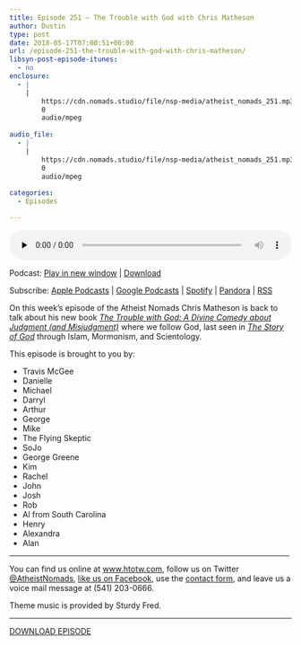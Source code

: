 ```yaml
---
title: Episode 251 – The Trouble with God with Chris Matheson
author: Dustin
type: post
date: 2018-05-17T07:00:51+00:00
url: /episode-251-the-trouble-with-god-with-chris-matheson/
libsyn-post-episode-itunes:
  - no
enclosure:
  - |
    |
        https://cdn.nomads.studio/file/nsp-media/atheist_nomads_251.mp3
        0
        audio/mpeg
        
audio_file:
  - |
    |
        https://cdn.nomads.studio/file/nsp-media/atheist_nomads_251.mp3
        0
        audio/mpeg
        
categories:
  - Episodes

---
```

<div itemscope itemtype="http://schema.org/AudioObject">
  <meta itemprop="name" content="Episode 251 &#8211; The Trouble with God with Chris Matheson" />
  
  <meta itemprop="uploadDate" content="2018-05-17T01:00:51-06:00" />
  
  <meta itemprop="encodingFormat" content="audio/mpeg" />
  
  <meta itemprop="description" content="
On this week's episode of the Atheist Nomads Chris Matheson is back to talk about his new book The Trouble with God: A Divine Comedy about Judgment (and Misjudgment) where we follow God, last seen in The Story of God through Islam, Mormonism, and Sc..." />
  
  <meta itemprop="contentUrl" content="https://dts.podtrac.com/redirect.mp3/cdn.nomads.studio/file/nsp-media/atheist_nomads_251.mp3" />
  </p> 
  
  <div class="powerpress_player" id="powerpress_player_8514">
    <audio class="wp-audio-shortcode" id="audio-1734-258" preload="none" style="width: 100%;" controls="controls"><source type="audio/mpeg" src="https://dts.podtrac.com/redirect.mp3/cdn.nomads.studio/file/nsp-media/atheist_nomads_251.mp3?_=258" /><a href="https://dts.podtrac.com/redirect.mp3/cdn.nomads.studio/file/nsp-media/atheist_nomads_251.mp3">https://dts.podtrac.com/redirect.mp3/cdn.nomads.studio/file/nsp-media/atheist_nomads_251.mp3</a></audio>
  </div>
</div>

<p class="powerpress_links powerpress_links_mp3">
  Podcast: <a href="https://dts.podtrac.com/redirect.mp3/cdn.nomads.studio/file/nsp-media/atheist_nomads_251.mp3" class="powerpress_link_pinw" target="_blank" title="Play in new window" onclick="return powerpress_pinw('https://htotw.com/?powerpress_pinw=1734-podcast');" rel="nofollow">Play in new window</a> | <a href="https://dts.podtrac.com/redirect.mp3/cdn.nomads.studio/file/nsp-media/atheist_nomads_251.mp3" class="powerpress_link_d" title="Download" rel="nofollow" download="atheist_nomads_251.mp3">Download</a>
</p>

<p class="powerpress_links powerpress_subscribe_links">
  Subscribe: <a href="https://podcasts.apple.com/us/podcast/humanists-take-on-the-world/id530050098?mt=2&ls=1" class="powerpress_link_subscribe powerpress_link_subscribe_itunes" target="_blank" title="Subscribe on Apple Podcasts" rel="nofollow">Apple Podcasts</a> | <a href="https://www.google.com/podcasts?feed=aHR0cDovL2F0aGVpc3Rub21hZHMubGlic3luLmNvbS9yc3M%3D" class="powerpress_link_subscribe powerpress_link_subscribe_googleplay" target="_blank" title="Subscribe on Google Podcasts" rel="nofollow">Google Podcasts</a> | <a href="https://open.spotify.com/show/3LzK2xZGike6Tc1GEMtMbr?si=LieN9SNuTpq96smuaUsH8A" class="powerpress_link_subscribe powerpress_link_subscribe_spotify" target="_blank" title="Subscribe on Spotify" rel="nofollow">Spotify</a> | <a href="https://www.pandora.com/podcast/atheist-nomads/PC:10122?corr=62071012&part=ug" class="powerpress_link_subscribe powerpress_link_subscribe_pandora" target="_blank" title="Subscribe on Pandora" rel="nofollow">Pandora</a> | <a href="https://htotw.com/feed/podcast/" class="powerpress_link_subscribe powerpress_link_subscribe_rss" target="_blank" title="Subscribe via RSS" rel="nofollow">RSS</a>
</p>

  
On this week&#8217;s episode of the Atheist Nomads Chris Matheson is back to talk about his new book <a href="https://amzn.to/2L6zdyR" target="_blank" rel="noopener"><i>The Trouble with God: A Divine Comedy about Judgment (and Misjudgment)</i></a> where we follow God, last seen in <a href="https://amzn.to/2wL3G2r" target="_blank" rel="noopener"><i>The Story of God</i></a> through Islam, Mormonism, and Scientology.

This episode is brought to you by:

* Travis McGee  
* Danielle  
* Michael  
* Darryl  
* Arthur  
* George  
* Mike  
* The Flying Skeptic  
* SoJo  
* George Greene  
* Kim  
* Rachel  
* John  
* Josh  
* Rob  
* Al from South Carolina  
* Henry  
* Alexandra  
* Alan

<hr width="500" />

You can find us online at <a href="https://www.htotw.com/" target="_blank" rel="noopener">www.htotw.com</a>, follow us on Twitter <a href="https://htotw.com/twitter" target="_blank" rel="noopener">@AtheistNomads</a>, <a href="https://htotw.com/facebook" target="_blank" rel="noopener">like us on Facebook</a>, use the [contact form](https://htotw.com/contact), and leave us a voice mail message at (541) 203-0666.

Theme music is provided by Sturdy Fred.

<hr width="”500”" />

<a href="https://dts.podtrac.com/redirect.mp3/cdn.nomads.studio/file/nsp-media/atheist_nomads_251.mp3" target="_blank" rel="noopener">DOWNLOAD EPISODE</a>